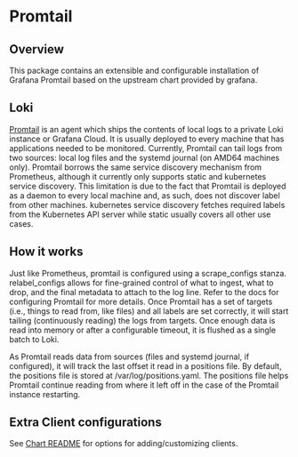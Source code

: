 # Promtail

## Overview

This package contains an extensible and configurable installation of Grafana Promtail based on the upstream chart provided by grafana.

## Loki

[Promtail](https://grafana.com/docs/loki/latest/clients/promtail/) is an agent which ships the contents of local logs to a private Loki instance or Grafana Cloud. It is usually deployed to every machine that has applications needed to be monitored. Currently, Promtail can tail logs from two sources: local log files and the systemd journal (on AMD64 machines only). Promtail borrows the same service discovery mechanism from Prometheus, although it currently only supports static and kubernetes service discovery. This limitation is due to the fact that Promtail is deployed as a daemon to every local machine and, as such, does not discover label from other machines. kubernetes service discovery fetches required labels from the Kubernetes API server while static usually covers all other use cases.

## How it works

Just like Prometheus, promtail is configured using a scrape_configs stanza. relabel_configs allows for fine-grained control of what to ingest, what to drop, and the final metadata to attach to the log line. Refer to the docs for configuring Promtail for more details. Once Promtail has a set of targets (i.e., things to read from, like files) and all labels are set correctly, it will start tailing (continuously reading) the logs from targets. Once enough data is read into memory or after a configurable timeout, it is flushed as a single batch to Loki.

As Promtail reads data from sources (files and systemd journal, if configured), it will track the last offset it read in a positions file. By default, the positions file is stored at /var/log/positions.yaml. The positions file helps Promtail continue reading from where it left off in the case of the Promtail instance restarting.

## Extra Client configurations
See [Chart README](../chart/README.md#customize-client-config-options) for options for adding/customizing clients.